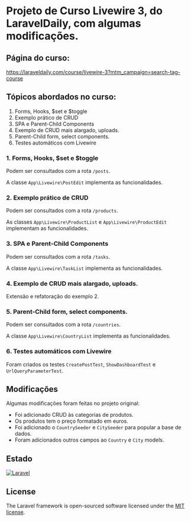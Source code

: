 # Projeto de Curso Livewire 3, do LaravelDaily, com algumas modificações.

## Página do curso:

https://laraveldaily.com/course/livewire-3?mtm_campaign=search-tag-course

## Tópicos abordados no curso:

1. Forms, Hooks, $set e $toggle
2. Exemplo prático de CRUD
3. SPA e Parent-Child Components
4. Exemplo de CRUD mais alargado, uploads.
5. Parent-Child form, select components.
6. Testes automáticos com Livewire

### 1. Forms, Hooks, $set e $toggle

Podem ser consultados com a rota `/posts`.

A classe `App\Livewire\PostEdit` implementa as funcionalidades.

### 2. Exemplo prático de CRUD

Podem ser consultados com a rota `/products`.

As classes `App\Livewire\ProductList` e `App\Livewire\ProductEdit` implementam as funcionalidades.

### 3. SPA e Parent-Child Components

Podem ser consultados com a rota `/tasks`.

A classe `App\Livewire\TaskList` implementa as funcionalidades.

### 4. Exemplo de CRUD mais alargado, uploads.

Extensão e refatoração do exemplo 2.

### 5. Parent-Child form, select components.

Podem ser consultados com a rota `/countries`.

A classe `App\Livewire\CountryList` implementa as funcionalidades.

### 6. Testes automáticos com Livewire

Foram criados os testes `CreatePostTest`, `ShowDashboardTest` e `UrlQueryParameterTest`.

## Modificações

Algumas modificações foram feitas no projeto original:

- Foi adicionado CRUD às categorias de produtos.
- Os produtos tem o preço formatado em euros.
- Foi adicionado o `CountrySeeder` e `CitySeeder` para popular a base de dados.
- Foram adicionados outros campos ao `Country` e `City` models.

## Estado

[![Laravel](https://github.com/lcloss/livewire3daily/actions/workflows/laravel.yml/badge.svg)](https://github.com/lcloss/livewire3daily/actions/workflows/laravel.yml)

## License

The Laravel framework is open-sourced software licensed under the [MIT license](https://opensource.org/licenses/MIT).
